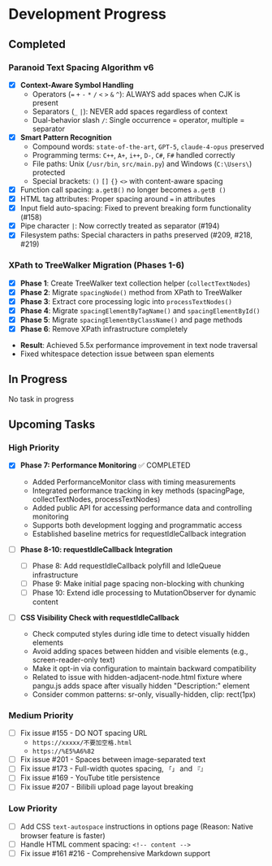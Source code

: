 # Development Progress

## Completed

### Paranoid Text Spacing Algorithm v6

- [x] **Context-Aware Symbol Handling**
  - Operators (`=` `+` `-` `*` `/` `<` `>` `&` `^`): ALWAYS add spaces when CJK is present
  - Separators (`_` `|`): NEVER add spaces regardless of context
  - Dual-behavior slash `/`: Single occurrence = operator, multiple = separator
- [x] **Smart Pattern Recognition**
  - Compound words: `state-of-the-art`, `GPT-5`, `claude-4-opus` preserved
  - Programming terms: `C++`, `A+`, `i++`, `D-`, `C#`, `F#` handled correctly
  - File paths: Unix (`/usr/bin`, `src/main.py`) and Windows (`C:\Users\`) protected
  - Special brackets: `()` `[]` `{}` `<>` with content-aware spacing
- [x] Function call spacing: `a.getB()` no longer becomes `a.getB ()`
- [x] HTML tag attributes: Proper spacing around `=` in attributes
- [x] Input field auto-spacing: Fixed to prevent breaking form functionality (#158)
- [x] Pipe character `|`: Now correctly treated as separator (#194)
- [x] Filesystem paths: Special characters in paths preserved (#209, #218, #219)

### XPath to TreeWalker Migration (Phases 1-6)

- [x] **Phase 1**: Create TreeWalker text collection helper (`collectTextNodes`)
- [x] **Phase 2**: Migrate `spacingNode()` method from XPath to TreeWalker
- [x] **Phase 3**: Extract core processing logic into `processTextNodes()`
- [x] **Phase 4**: Migrate `spacingElementByTagName()` and `spacingElementById()`
- [x] **Phase 5**: Migrate `spacingElementByClassName()` and page methods
- [x] **Phase 6**: Remove XPath infrastructure completely
- **Result**: Achieved 5.5x performance improvement in text node traversal
- Fixed whitespace detection issue between span elements

## In Progress

No task in progress

## Upcoming Tasks

### High Priority

- [x] **Phase 7: Performance Monitoring** ✅ COMPLETED
  - Added PerformanceMonitor class with timing measurements
  - Integrated performance tracking in key methods (spacingPage, collectTextNodes, processTextNodes)
  - Added public API for accessing performance data and controlling monitoring
  - Supports both development logging and programmatic access
  - Established baseline metrics for requestIdleCallback integration

- [ ] **Phase 8-10: requestIdleCallback Integration**
  - [ ] Phase 8: Add requestIdleCallback polyfill and IdleQueue infrastructure
  - [ ] Phase 9: Make initial page spacing non-blocking with chunking
  - [ ] Phase 10: Extend idle processing to MutationObserver for dynamic content
- [ ] **CSS Visibility Check with requestIdleCallback**
  - Check computed styles during idle time to detect visually hidden elements
  - Avoid adding spaces between hidden and visible elements (e.g., screen-reader-only text)
  - Make it opt-in via configuration to maintain backward compatibility
  - Related to issue with hidden-adjacent-node.html fixture where pangu.js adds space after visually hidden "Description:" element
  - Consider common patterns: sr-only, visually-hidden, clip: rect(1px)

### Medium Priority

- [ ] Fix issue #155 - DO NOT spacing URL
  - `https://xxxxx/不要加空格.html`
  - `https://%E5%A6%82`
- [ ] Fix issue #201 - Spaces between image-separated text
- [ ] Fix issue #173 - Full-width quotes spacing, `「」` and `『』`
- [ ] Fix issue #169 - YouTube title persistence
- [ ] Fix issue #207 - Bilibili upload page layout breaking

### Low Priority

- [ ] Add CSS `text-autospace` instructions in options page (Reason: Native browser feature is faster)
- [ ] Handle HTML comment spacing: `<!-- content -->`
- [ ] Fix issue #161 #216 - Comprehensive Markdown support
